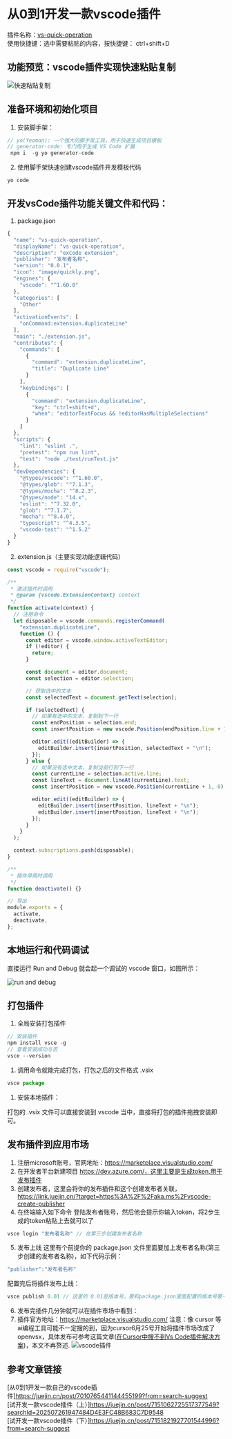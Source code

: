 # 从0到1开发一款vscode插件
插件名称：[vs-quick-operation](https://marketplace.visualstudio.com/search?term=vs-quick-operation&target=VSCode&category=All%20categories&sortBy=Relevance)</br>
使用快捷键：选中需要粘贴的内容，按快捷键： ctrl+shift+D
## 功能预览：vscode插件实现快速粘贴复制
![快速粘贴复制](https://cdn.nlark.com/yuque/0/2025/gif/2488285/1753830001145-e0a13906-6a87-4b81-8597-6069842881d3.gif)
## 准备环境和初始化项目
1. 安装脚手架：
```javascript
// yo(Yeoman): 一个强大的脚手架工具，用于快速生成项目模板
// generator-code: 专门用于生成 VS Code 扩展
 npm i  -g yo generator-code 
```
2. 使用脚手架快速创建vscode插件开发模板代码
```javascript
yo code
```
## 开发vsCode插件功能关键文件和代码：
1. package.json
```javascript
{
  "name": "vs-quick-operation",
  "displayName": "vs-quick-operation",
  "description": "exCode extension",
  "publisher": "发布者名称",
  "version": "0.0.1",
  "icon": "image/quickly.png",
  "engines": {
    "vscode": "^1.60.0"
  },
  "categories": [
    "Other"
  ],
  "activationEvents": [
    "onCommand:extension.duplicateLine"
  ],
  "main": "./extension.js",
  "contributes": {
    "commands": [
      {
        "command": "extension.duplicateLine",
        "title": "Duplicate Line"
      }
    ],
    "keybindings": [
      {
        "command": "extension.duplicateLine",
        "key": "ctrl+shift+d",
        "when": "editorTextFocus && !editorHasMultipleSelections"
      }
    ]
  },
  "scripts": {
    "lint": "eslint .",
    "pretest": "npm run lint",
    "test": "node ./test/runTest.js"
  },
  "devDependencies": {
    "@types/vscode": "^1.60.0",
    "@types/glob": "^7.1.3",
    "@types/mocha": "^8.2.3",
    "@types/node": "14.x",
    "eslint": "^7.32.0",
    "glob": "^7.1.7",
    "mocha": "^8.4.0",
    "typescript": "^4.3.5",
    "vscode-test": "^1.5.2"
  }
}

```
2. extension.js（主要实现功能逻辑代码）
```javascript
const vscode = require("vscode");

/**
 * 激活插件时调用
 * @param {vscode.ExtensionContext} context
 */
function activate(context) {
  // 注册命令
  let disposable = vscode.commands.registerCommand(
    "extension.duplicateLine",
    function () {
      const editor = vscode.window.activeTextEditor;
      if (!editor) {
        return;
      }

      const document = editor.document;
      const selection = editor.selection;

      // 获取选中的文本
      const selectedText = document.getText(selection);

      if (selectedText) {
        // 如果有选中的文本，复制到下一行
        const endPosition = selection.end;
        const insertPosition = new vscode.Position(endPosition.line + 1, 0);

        editor.edit((editBuilder) => {
          editBuilder.insert(insertPosition, selectedText + "\n");
        });
      } else {
        // 如果没有选中文本，复制当前行到下一行
        const currentLine = selection.active.line;
        const lineText = document.lineAt(currentLine).text;
        const insertPosition = new vscode.Position(currentLine + 1, 0);

        editor.edit((editBuilder) => {
          editBuilder.insert(insertPosition, lineText + "\n");
          editBuilder.insert(insertPosition, lineText + "\n");
        });
      }
    }
  );

  context.subscriptions.push(disposable);
}

/**
 * 插件停用时调用
 */
function deactivate() {}

// 导出
module.exports = {
  activate,
  deactivate,
};

```
## 本地运行和代码调试
直接运行 Run and Debug 就会起一个调试的 vscode 窗口，如图所示：

![run and debug](https://cdn.nlark.com/yuque/0/2025/png/2488285/1753828588876-4f3a376b-badb-4431-bfa0-0bb9818cee81.png?x-oss-process=image%2Fformat%2Cwebp)
## 打包插件
1. 全局安装打包插件
```javascript
// 安装插件
npm install vsce -g
// 查看安装成功与否
vsce --version
```
1. 调用命令就能完成打包，打包之后的文件格式 .vsix
```javascript
vsce package
```
1. 安装本地插件：
   
打包的 .vsix 文件可以直接安装到 vscode 当中，直接将打包的插件拖拽安装即可。
## 发布插件到应用市场
1. 注册microsoft账号，官网地址：https://marketplace.visualstudio.com/
2. 在开发者平台新建项目 https://dev.azure.com/，这里主要是生成token,用于发布插件
3. 创建发布者，这里会将你的发布插件和这个创建发布者关联， https://link.juejin.cn/?target=https%3A%2F%2Faka.ms%2Fvscode-create-publisher
4. 在终端输入如下命令 登陆发布者账号，然后他会提示你输入token，将2步生成的token粘贴上去就可以了
```javascript
vsce login "发布者名称" // 在第三步创建发布者名称
```
5. 发布上线
这里有个前提你的 package.json 文件里面要加上发布者名称(第三步创建的发布者名称)，如下代码示例：
```javascript
"publisher":"发布者名称"
```
配置完后将插件发布上线：
```javascript
vsce publish 0.01 // 这里的 0.01是版本号，要和package.json里面配置的版本号要一一致
```
6. 发布完插件几分钟就可以在插件市场中看到：
7. 插件官方地址：https://marketplace.visualstudio.com/
注意：像 cursor 等ai编程工具可能不一定搜的到，因为cursor6月25号开始将插件市场改成了openvsx，具体发布可参考这篇文章([在Cursor中搜不到Vs Code插件解决方案](https://aicoding.juejin.cn/post/7522057991949303827))，本文不再赘述.
![vscode插件](https://cdn.nlark.com/yuque/0/2025/png/2488285/1753828988657-9942888b-f5cf-4f85-983c-8d5c0223b09d.png?x-oss-process=image%2Fformat%2Cwebp)

## 参考文章链接
[从0到1开发一款自己的vscode插件]https://juejin.cn/post/7010765441144455199?from=search-suggest<br/>
[试开发一款vscode插件（上）]https://juejin.cn/post/7151062725517377549?searchId=202507261947484D4E3FC48B683C7D9548<br/>
[试开发一款vscode插件（下）]https://juejin.cn/post/7151821927701544996?from=search-suggest<br/>